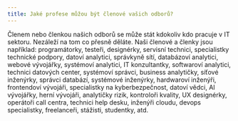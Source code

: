 ```yaml
---
title: Jaké profese můžou být členové vašich odborů?
---
```

Členem nebo členkou našich odborů se může stát kdokoliv kdo pracuje v IT sektoru. Nezáleží na tom co přesně děláte. Naši členové a členky jsou například: programátorky, testeři, designérky, servisní technici, specialistky technické podpory, datoví analytici, správkyně sítí, databázoví analytici, webové vývojářky, systémoví analytici, IT konzultantky, softwaroví analytici, technici datových center, systémoví správci, business analytičky, síťové inženýrky, správci databází, systémové inženýrky, hardwaroví inženýři, frontendoví vývojáři, specialistky na kyberbezpečnost, datoví vědci, AI vývojářky, herní vývojáři, analytičky rizik, kontroloři kvality, UX designérky, operátoři call centra, technici help desku, inženýři cloudu, devops specialistky, freelanceři, stážisti, studentky, atd.

